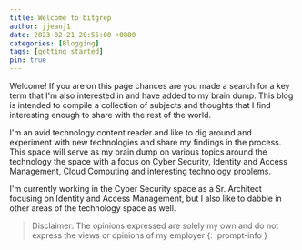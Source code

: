 ```yaml
---
title: Welcome to bitgrep
author: jjeanj1
date: 2023-02-21 20:55:00 +0800
categories: [Blogging]
tags: [getting started]
pin: true
---
```


Welcome! If you are on this page chances are you made a search for a key term that I'm also interested in and have added to my brain dump. This blog is intended to compile a collection of subjects and thoughts that I find interesting enough to share with the rest of the world. 

I'm an avid technology content reader and like to dig around and experiment with new technologies and share my findings in the process. This space will serve as my brain dump on various topics around the technology the space with a focus on Cyber Security, Identity and Access Management, Cloud Computing and interesting technology problems.

I'm currently working in the Cyber Security space as a Sr. Architect focusing on Identity and Access Management, but I also like to dabble in other areas of the technology space as well.  

> Disclaimer: The opinions expressed are solely my own and do not express the views or opinions of my employer
{: .prompt-info }

